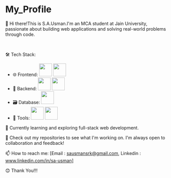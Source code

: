 # My_Profile

👋 Hi there!This is S.A.Usman.I'm an MCA student at Jain University, passionate about building web applications and solving real-world problems through code.

<br/>

🛠️ Tech Stack:
- 🌐 Frontend: <img src="https://cdn.jsdelivr.net/gh/devicons/devicon/icons/html5/html5-original.svg" width="40" height="40"/>
               <img src="https://cdn.jsdelivr.net/gh/devicons/devicon/icons/css3/css3-original.svg" width="40" height="40"/>
- 🐍 Backend:  <img src="https://cdn.jsdelivr.net/gh/devicons/devicon/icons/python/python-original.svg" width="40" height="40"/>
               <img src="https://cdn.jsdelivr.net/gh/devicons/devicon/icons/django/django-plain.svg" width="40" height="40"/>
- 🗃️ Database: <img src="https://cdn.jsdelivr.net/gh/devicons/devicon/icons/mysql/mysql-original.svg" width="40" height="40"/>
- 🔧 Tools:    <img src="https://cdn.jsdelivr.net/gh/devicons/devicon/icons/git/git-original.svg" width="40" height="40"/>
               <img src="https://cdn.jsdelivr.net/gh/devicons/devicon/icons/github/github-original.svg" width="40" height="40"/>
               
🚀 Currently learning and exploring full-stack web development.

📂 Check out my repositories to see what I'm working on. I'm always open to collaboration and feedback!

📫 How to reach me: [Email : sausmansrk@gmail.com, Linkedin : www.linkedin.com/in/sa-usman]

😊 Thank You!!!
